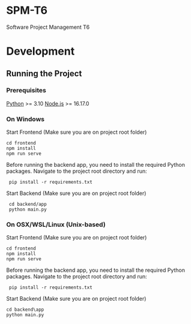 # SPM-T6
Software Project Management T6

# Development

## Running the Project

### Prerequisites

[Python](https://www.python.org/downloads/) >= 3.10
[Node.js](https://nodejs.org/en/download) >= 16.17.0

### On Windows

Start Frontend (Make sure you are on project root folder)

```shell
cd frontend
npm install
npm run serve
```
Before running the backend app, you need to install the required Python packages. Navigate to the project root directory and run:
```shell
 pip install -r requirements.txt
```

Start Backend (Make sure you are on project root folder)

```shell
 cd backend/app
 python main.py
```

### On OSX/WSL/Linux (Unix-based)

Start Frontend (Make sure you are on project root folder)

```shell
cd frontend
npm install
npm run serve
```
Before running the backend app, you need to install the required Python packages. Navigate to the project root directory and run:

```shell
 pip install -r requirements.txt
```

Start Backend (Make sure you are on project root folder)

```shell
cd backend\app
python main.py
```